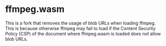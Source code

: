 # ffmpeg.wasm
This is a fork that removes the usage of blob URLs when loading ffmpeg. This is because otherwise ffmpeg may fail to load if the Content Security Policy (CSP) of the document where ffmpeg.wasm is loaded does not allow blob URLs.
